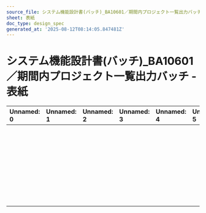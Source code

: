 ```yaml
---
source_file: システム機能設計書(バッチ)_BA10601／期間内プロジェクト一覧出力バッチ.xlsx
sheet: 表紙
doc_type: design_spec
generated_at: '2025-08-12T08:14:05.847481Z'
---
```


# システム機能設計書(バッチ)_BA10601／期間内プロジェクト一覧出力バッチ - 表紙

| Unnamed: 0   | Unnamed: 1   | Unnamed: 2   | Unnamed: 3   | Unnamed: 4   | Unnamed: 5   | Unnamed: 6   | Unnamed: 7   | Unnamed: 8   | Unnamed: 9   |
|:-------------|:-------------|:-------------|:-------------|:-------------|:-------------|:-------------|:-------------|:-------------|:-------------|
|              |              |              |              |              |              |              |              |              |              |
|              |              |              |              |              |              |              |              |              |              |
|              |              |              |              |              |              |              |              |              |              |
|              |              |              |              |              |              |              |              |              |              |
|              |              |              |              |              |              |              |              |              |              |
|              |              |              |              |              |              |              |              |              |              |
|              |              |              |              |              |              |              |              |              |              |
|              |              |              |              |              |              |              |              |              |              |
|              |              |              |              |              |              |              |              |              |              |
|              |              |              |              |              |              |              |              |              |              |
|              |              |              |              |              |              |              |              |              |              |
|              |              |              |              |              |              |              |              |              |              |
|              |              |              |              |              |              |              |              |              |              |
|              |              |              |              |              |              |              |              |              |              |
|              |              |              |              |              |              |              |              |              |              |
|              |              |              |              |              |              |              |              |              |              |
|              |              |              |              |              |              |              |              |              |              |
|              |              |              |              |              |              |              |              |              |              |
|              |              |              |              |              |              |              |              |              |              |
|              |              |              |              |              |              |              |              |              |              |
|              |              |              |              |              |              |              |              |              |              |
|              |              |              |              |              |              |              |              |              | 第１．１版        |
|              |              |              |              |              |              |              |              |              |              |
|              |              |              |              |              |              |              |              | 44682.0      |              |
